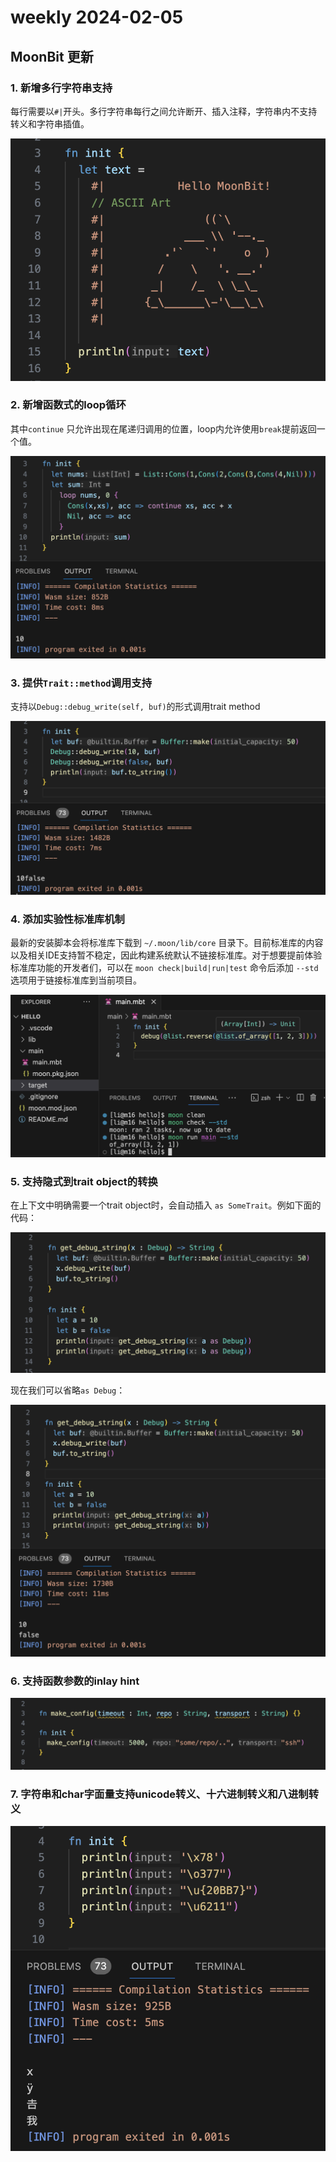 # weekly 2024-02-05
## MoonBit 更新

### 1. 新增多行字符串支持

每行需要以`#|`开头。多行字符串每行之间允许断开、插入注释，字符串内不支持转义和字符串插值。

![](./multi-line.png)

### 2. 新增函数式的loop循环

其中`continue` 只允许出现在尾递归调用的位置，loop内允许使用`break`提前返回一个值。

![](./functional-loop.png)

### 3. 提供`Trait::method`调用支持

支持以`Debug::debug_write(self, buf)`的形式调用trait method

![](./method-call.png)

### 4. 添加实验性标准库机制

最新的安装脚本会将标准库下载到 `~/.moon/lib/core` 目录下。目前标准库的内容以及相关IDE支持暂不稳定，因此构建系统默认不链接标准库。对于想要提前体验标准库功能的开发者们，可以在 `moon check|build|run|test` 命令后添加 `--std` 选项用于链接标准库到当前项目。

![](./std-lib.png)

### 5. 支持隐式到trait object的转换

在上下文中明确需要一个trait object时，会自动插入 `as SomeTrait`。例如下面的代码：

![](./implicit-trait.png)

现在我们可以省略`as Debug`：

![](./example.png)

### 6. 支持函数参数的inlay hint

![](./inlay-hint.png)

### 7. 字符串和char字面量支持unicode转义、十六进制转义和八进制转义

![](./escape.png)
